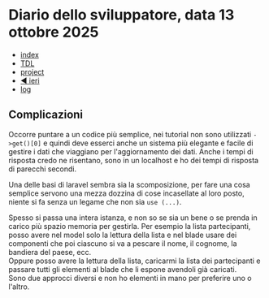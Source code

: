 # Diario dello sviluppatore, data 13 ottobre 2025

* [index](../index.md)
* [TDL](../TDL.md)
* [project](https://github.com/users/mrai64/projects/1)
* [◀️ ieri](./2025-10-12_IT.md)
* [log](/storage/logs/laravel.log)

## Complicazioni

Occorre puntare a un codice più semplice, nei tutorial non
sono utilizzati `->get()[0]` e quindi deve esserci anche un sistema più
elegante e facile di gestire i dati che viaggiano per
l'aggiornamento dei dati. Anche i tempi di risposta credo ne risentano,
sono in un localhost e ho dei tempi di risposta di parecchi secondi.

Una delle basi di laravel sembra sia la scomposizione, per fare
una cosa semplice servono una mezza dozzina di cose incasellate
al loro posto, niente si fa senza un legame che non sia `use (...)`.

Spesso si passa una intera istanza, e non so se sia un bene
o se prenda in carico più spazio memoria per gestirla.
Per esempio la lista partecipanti, posso avere nel model
solo la lettura della lista e nel blade usare dei componenti che
poi ciascuno si va a pescare il nome, il cognome, la bandiera del paese,
ecc.  
Oppure posso avere la lettura della lista, caricarmi la lista
dei partecipanti e passare tutti gli elementi al blade che li espone
avendoli già caricati.  
Sono due approcci diversi e non ho elementi in mano per preferire uno
o l'altro.
